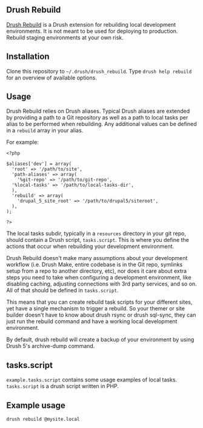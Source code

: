 ## Drush Rebuild

[Drush Rebuild]() is a Drush extension for rebuilding local development
environments. It is not meant to be used for deploying to production. Rebuild
staging environments at your own risk.

## Installation

Clone this repository to `~/.drush/drush_rebuild`. Type `drush help rebuild` for
an overview of available options.

## Usage

Drush Rebuild relies on Drush aliases. Typical Drush
aliases are extended by providing a path to a Git repository as well as a path
to local tasks per alias to be performed when rebuilding. Any additional
values can be defined in a `rebuild` array in your alias.

For example:

	<?php

	$aliases['dev'] = array(
	  'root' => '/path/to/site',
	  'path-aliases' => array(
	    '%git-repo' => '/path/to/git-repo',
  	  '%local-tasks' => '/path/to/local-tasks-dir',
	  ),
	  'rebuild' => array(
	  	'drupal_5_site_root' => '/path/to/drupal5/siteroot',
	  ),
	);

	?>

The local tasks subdir, typically in a `resources` directory in your git repo,
should contain a Drush script, `tasks.script`. This is where you define the actions
that occur when rebuilding your development environment.

Drush Rebuild doesn't make many assumptions about your development workflow
(i.e. Drush Make, entire codebase is in the Git repo, symlinks setup from a repo
to another directory, etc), nor does it care about extra steps you need to take
when configuring a development environment, like disabling caching, adjusting
connections with 3rd party services, and so on. All of that should be defined in
`tasks.script`.

This means that you can create rebuild task scripts for your different sites, yet
have a single mechanism to trigger a rebuild. So your themer or site builder
doesn't have to know about drush rsync or drush sql-sync, they can just run
the rebuild command and have a working local development environment.

By default, drush rebuild will create a backup of your environment
by using Drush 5's archive-dump command.

## tasks.script

`example.tasks.script` contains some usage examples of local tasks. `tasks.script`
is a drush script written in PHP.

## Example usage

`drush rebuild @mysite.local`

